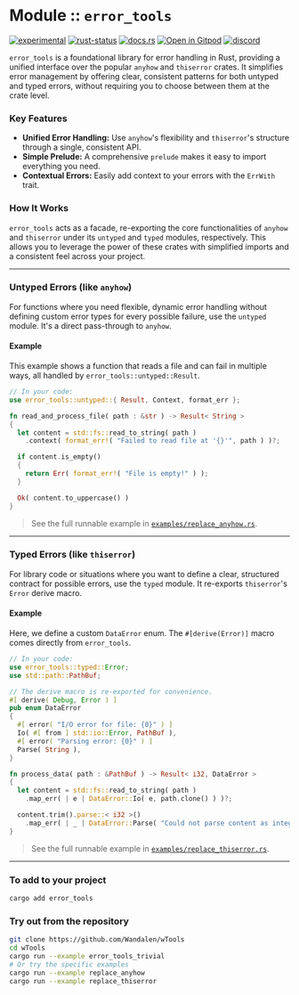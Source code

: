 <!-- {{# generate.module_header{} #}} -->

# Module :: `error_tools`
<!--{ generate.module_header.start() }-->
 [![experimental](https://raster.shields.io/static/v1?label=&message=experimental&color=orange)](https://github.com/emersion/stability-badges#experimental) [![rust-status](https://github.com/Wandalen/wTools/actions/workflows/module_error_tools_push.yml/badge.svg)](https://github.com/Wandalen/wTools/actions/workflows/module_error_tools_push.yml) [![docs.rs](https://img.shields.io/docsrs/error_tools?color=e3e8f0&logo=docs.rs)](https://docs.rs/error_tools) [![Open in Gitpod](https://raster.shields.io/static/v1?label=try&message=online&color=eee&logo=gitpod&logoColor=eee)](https://gitpod.io/#RUN_PATH=.,SAMPLE_FILE=module%2Fcore%2Ferror_tools%2Fexamples%2Ferror_tools_trivial.rs,RUN_POSTFIX=--example%20module%2Fcore%2Ferror_tools%2Fexamples%2Ferror_tools_trivial.rs/https://github.com/Wandalen/wTools) [![discord](https://img.shields.io/discord/872391416519737405?color=eee&logo=discord&logoColor=eee&label=ask)](https://discord.gg/m3YfbXpUUY)
<!--{ generate.module_header.end }-->

`error_tools` is a foundational library for error handling in Rust, providing a unified interface over the popular `anyhow` and `thiserror` crates. It simplifies error management by offering clear, consistent patterns for both untyped and typed errors, without requiring you to choose between them at the crate level.

### Key Features

-   **Unified Error Handling:** Use `anyhow`'s flexibility and `thiserror`'s structure through a single, consistent API.
-   **Simple Prelude:** A comprehensive `prelude` makes it easy to import everything you need.
-   **Contextual Errors:** Easily add context to your errors with the `ErrWith` trait.

### How It Works

`error_tools` acts as a facade, re-exporting the core functionalities of `anyhow` and `thiserror` under its `untyped` and `typed` modules, respectively. This allows you to leverage the power of these crates with simplified imports and a consistent feel across your project.

---

### Untyped Errors (like `anyhow`)

For functions where you need flexible, dynamic error handling without defining custom error types for every possible failure, use the `untyped` module. It's a direct pass-through to `anyhow`.

#### Example

This example shows a function that reads a file and can fail in multiple ways, all handled by `error_tools::untyped::Result`.

```rust
// In your code:
use error_tools::untyped::{ Result, Context, format_err };

fn read_and_process_file( path : &str ) -> Result< String >
{
  let content = std::fs::read_to_string( path )
    .context( format_err!( "Failed to read file at '{}'", path ) )?;

  if content.is_empty()
  {
    return Err( format_err!( "File is empty!" ) );
  }

  Ok( content.to_uppercase() )
}
```
> See the full runnable example in [`examples/replace_anyhow.rs`](./examples/replace_anyhow.rs).

---

### Typed Errors (like `thiserror`)

For library code or situations where you want to define a clear, structured contract for possible errors, use the `typed` module. It re-exports `thiserror`'s `Error` derive macro.

#### Example

Here, we define a custom `DataError` enum. The `#[derive(Error)]` macro comes directly from `error_tools`.

```rust
// In your code:
use error_tools::typed::Error;
use std::path::PathBuf;

// The derive macro is re-exported for convenience.
#[ derive( Debug, Error ) ]
pub enum DataError
{
  #[ error( "I/O error for file: {0}" ) ]
  Io( #[ from ] std::io::Error, PathBuf ),
  #[ error( "Parsing error: {0}" ) ]
  Parse( String ),
}

fn process_data( path : &PathBuf ) -> Result< i32, DataError >
{
  let content = std::fs::read_to_string( path )
    .map_err( | e | DataError::Io( e, path.clone() ) )?;

  content.trim().parse::< i32 >()
    .map_err( | _ | DataError::Parse( "Could not parse content as integer".into() ) )
}
```
> See the full runnable example in [`examples/replace_thiserror.rs`](./examples/replace_thiserror.rs).

---

### To add to your project

```sh
cargo add error_tools
```

### Try out from the repository

```sh
git clone https://github.com/Wandalen/wTools
cd wTools
cargo run --example error_tools_trivial
# Or try the specific examples
cargo run --example replace_anyhow
cargo run --example replace_thiserror
```
